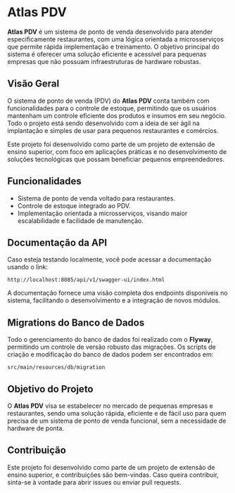 # Atlas PDV

**Atlas PDV** é um sistema de ponto de venda desenvolvido para atender especificamente restaurantes, com uma lógica orientada a microsserviços que permite rápida implementação e treinamento. O objetivo principal do sistema é oferecer uma solução eficiente e acessível para pequenas empresas que não possuam infraestruturas de hardware robustas.

## Visão Geral

O sistema de ponto de venda (PDV) do **Atlas PDV** conta também com funcionalidades para o controle de estoque, permitindo que os usuários mantenham um controle eficiente dos produtos e insumos em seu negócio. Todo o projeto está sendo desenvolvido com a ideia de ser ágil na implantação e simples de usar para pequenos restaurantes e comércios.

Este projeto foi desenvolvido como parte de um projeto de extensão de ensino superior, com foco em aplicações práticas e no desenvolvimento de soluções tecnológicas que possam beneficiar pequenos empreendedores.

## Funcionalidades
- Sistema de ponto de venda voltado para restaurantes.
- Controle de estoque integrado ao PDV.
- Implementação orientada a microsserviços, visando maior escalabilidade e facilidade de manutenção.

## Documentação da API

Caso esteja testando localmente, você pode acessar a documentação usando o link:

```
http://localhost:8085/api/v1/swagger-ui/index.html
```

A documentação fornece uma visão completa dos endpoints disponíveis no sistema, facilitando o desenvolvimento e a integração de novos módulos.

## Migrations do Banco de Dados

Todo o gerenciamento do banco de dados foi realizado com o **Flyway**, permitindo um controle de versão robusto das migrações. Os scripts de criação e modificação do banco de dados podem ser encontrados em:

```
src/main/resources/db/migration
```


## Objetivo do Projeto
O **Atlas PDV** visa se estabelecer no mercado de pequenas empresas e restaurantes, sendo uma solução rápida, eficiente e de fácil uso para quem precisa de um sistema de ponto de venda funcional, sem a necessidade de hardware de ponta.

## Contribuição
Este projeto foi desenvolvido como parte de um projeto de extensão de ensino superior, e contribuições são bem-vindas. Caso queira contribuir, sinta-se à vontade para abrir issues ou enviar pull requests.


